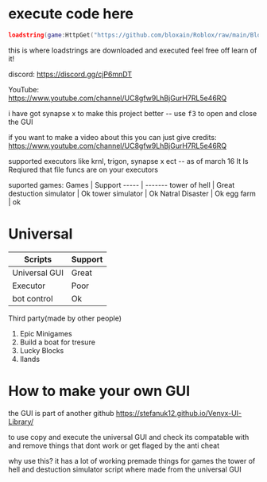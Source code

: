# execute code here

```lua
loadstring(game:HttpGet("https://github.com/bloxain/Roblox/raw/main/Bloxhub.Lua"))()
```

this is where loadstrings are downloaded and executed feel free off learn of it!

discord: https://discord.gg/cjP6mnDT

YouTube: https://www.youtube.com/channel/UC8gfw9LhBjGurH7RL5e46RQ

i have got synapse x to make this project better -- use <kbd>f3</kbd> to open and close the GUI

if you want to make a video about this you can just give credits: https://www.youtube.com/channel/UC8gfw9LhBjGurH7RL5e46RQ

supported executors like krnl, trigon, synapse x ect -- as of march 16 It Is Reqiured that file funcs are on your executors

suported games:
Games | Support
----- | -------
tower of hell | Great
destuction simulator | Ok
tower simulator | Ok
Natral Disaster | Ok
egg farm | ok

# Universal
Scripts | Support
----- | -------
Universal GUI | Great
Executor | Poor
bot control | Ok

Third party(made by other people)

1. Epic Minigames
2. Build a boat for tresure
3. Lucky Blocks
4. Ilands

# How to make your own GUI


the GUI is part of another github https://stefanuk12.github.io/Venyx-UI-Library/

to use copy and execute the universal GUI and check its compatable with and remove things that dont work or get flaged by the anti cheat

why use this?
it has a lot of working premade things for games the tower of hell and destuction simulator script where made from the universal GUI
